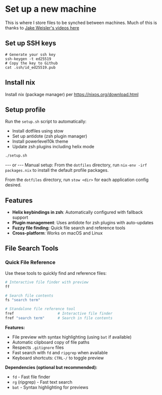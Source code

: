 # Set up a new machine

This is where I store files to be synched between machines.
Much of this is thanks to [Jake Weisler's videos here](https://www.youtube.com/watch?v=70YMTHAZyy4&list=PL1C97G3GhlHdANMFUIXTcFr14R7b7EBj9&pp=iAQB)

## Set up SSH keys

```
# Generate your ssh key
ssh-keygen -t ed25519
# Copy the key to Github
cat .ssh/id_ed25519.pub
```

## Install nix
Install nix (package manager) per https://nixos.org/download.html

## Setup profile
Run the `setup.sh` script to automatically:
- Install dotfiles using stow
- Set up antidote (zsh plugin manager)
- Install powerlevel10k theme
- Update zsh plugins including helix mode

```bash
./setup.sh
```

--- or ---
Manual setup:
From the `dotfiles` directory, run `nix-env -irf packages.nix` to install the default profile packages.

From the `dotfiles` directory, run `stow <dir>` for each application config desired.

## Features
- **Helix keybindings in zsh**: Automatically configured with fallback support
- **Plugin management**: Uses antidote for zsh plugins with auto-updates
- **Fuzzy file finding**: Quick file search and reference tools
- **Cross-platform**: Works on macOS and Linux

## File Search Tools

### Quick File Reference
Use these tools to quickly find and reference files:

```bash
# Interactive file finder with preview
ff

# Search file contents
fs "search term"

# Standalone file reference tool
fref                    # Interactive file finder
fref "search term"      # Search in file contents
```

**Features:**
- File preview with syntax highlighting (using `bat` if available)
- Automatic clipboard copy of file paths
- Respects `.gitignore` files
- Fast search with `fd` and `ripgrep` when available
- Keyboard shortcuts: `CTRL-/` to toggle preview

**Dependencies (optional but recommended):**
- `fd` - Fast file finder
- `rg` (ripgrep) - Fast text search
- `bat` - Syntax highlighting for previews
